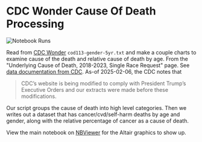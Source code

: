 # CDC Wonder Cause Of Death Processing

![Notebook Runs](https://github.com/andyreagan/cdc-wonder-cause-of-death-processing/actions/workflows/notebook-test.yml/badge.svg)

Read from [CDC Wonder](https://wonder.cdc.gov/controller/datarequest/D158) `cod113-gender-5yr.txt`
and make a couple charts to examine cause of the death
and relative cause of death by age.
From the "Underlying Cause of Death, 2018-2023, Single Race Request" page.
See [data documentation from CDC](https://wonder.cdc.gov/wonder/help/ucd.html#Top15).
As-of 2025-02-06,
the CDC notes that
> CDC’s website is being modified to comply with President Trump’s Executive Orders
and our extracts were made before these modifications.

Our script groups the cause of death into high level categories.
Then we writes out a dataset that has cancer/cvd/self-harm deaths 
by age and gender, 
along with the relative percentage of cancer as a cause of death.

View the main notebook on 
[NBViewer](https://nbviewer.org/github/andyreagan/cdc-wonder-cause-of-death-processing/blob/main/cod113.ipynb)
for the Altair graphics to show up.

